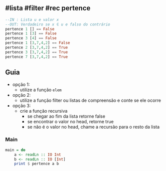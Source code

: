 ## #lista #filter #rec pertence
```hs
--IN : Lista u e valor x
--OUT: Verdadeiro se x ∈ u e falso do contrário
pertence 1 [] == False
pertence 1 [3] == False
pertence 3 [4] == False
pertence 1 [3,7,4,2] == False
pertence 2 [3,7,4,2] == True
pertence 3 [3,7,4,2] == True
pertence 7 [3,7,4,2] == True
```

## Guia
- opção 1:
    - utilize a função `elem`
- opção 2:
    - utilize a função filter ou listas de compreensão e conte se ele ocorre
- opção 3:
    - crie a função recursiva
        - se chegar ao fim da lista retorne false
        - se encontrar o valor no head, retorne true
        - se não é o valor no head, chame a recursão para o resto da lista

<!--MAIN_BEGIN-->
### Main
```hs
main = do
    a <- readLn :: IO Int
    b <- readLn :: IO [Int]
    print $ pertence a b

```
<!--MAIN_END-->




